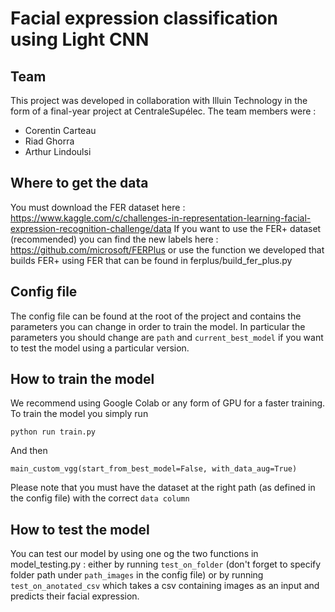 # Facial expression classification using Light CNN

## Team
This project was developed in collaboration with Illuin
 Technology in the form of a final-year project at
  CentraleSupélec.
The team members were :
* Corentin Carteau
* Riad Ghorra
* Arthur Lindoulsi


## Where to get the data
You must download the FER dataset here : https://www.kaggle.com/c/challenges-in-representation-learning-facial-expression-recognition-challenge/data
If you want to use the FER+ dataset (recommended) you can find the new labels here : https://github.com/microsoft/FERPlus
or use the function we developed that builds FER+ using
 FER that can be found in ferplus/build_fer_plus.py
 
## Config file
The config file can be found at the root of the project and contains 
the parameters you can change in order to train the model.
In particular the parameters you should change are `path` and `current_best_model` if you want 
to test the model using a particular version. 

 
## How to train the model
We recommend using Google Colab or any form of GPU for a faster
training. To train the model you simply run 
```
python run train.py
``` 
And then
```
main_custom_vgg(start_from_best_model=False, with_data_aug=True)
```
Please note that you must have the dataset at the right path (as defined in the config file) with
the correct `data column` 

## How to test the model
You can test our model by using one og the two functions in model_testing.py : either 
by running `test_on_folder` (don't forget to specify folder path under `path_images` in the config file)
or by running `test_on_anotated_csv` which takes a csv containing images as an input and 
predicts their facial expression. 